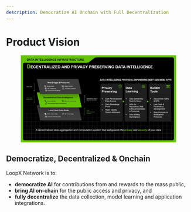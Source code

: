 ```yaml
---
description: Democratize AI Onchain with Full Decentralization
---
```


# Product Vision

<figure><img src="../.gitbook/assets/Slide19.jpg" alt=""><figcaption></figcaption></figure>

## Democratize, Decentralized & Onchain

LoopX Network is to:

* **democratize AI** for contributions from and rewards to the mass public,
* **bring AI on-chain** for the public access and privacy, and
* **fully decentralize** the data collection, model learning and application integrations.
